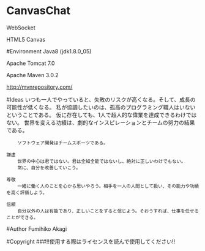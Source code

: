 # CanvasChat
WebSocket

HTML5 Canvas

#Environment
Java8 (jdk1.8.0_05)

Apache Tomcat 7.0

Apache Maven 3.0.2

http://mvnrepository.com/

#Ideas
    いつも一人でやっていると、失敗のリスクが高くなる。そして、成長の可能性が低くなる。 
    私が協調したいのは、孤高のプログラミング職人はいないということである。
    仮に存在しても、1人で超人的な偉業を達成できるわけではない。
    世界を変える功績は、劇的なインスピレーションとチームの努力の結果である。
    
        ソフトウェア開発はチームスポーツである。
    
    謙虚
        世界の中心は君ではない。君は全知全能ではないし、絶対に正しいわけでもない。
        常に、自分を改善していこう。
    
    尊敬
        一緒に働く人のことを心から思いやろう。相手を一人の人間として扱い、その能力や功績を高く評価しよう。
    
    信頼
        自分以外の人は有能であり、正しいことをすると信じよう。そおうすれば、仕事を任せることができる。

#Author
Fumihiko Akagi

#Copyright
###!!使用する際はライセンスを読んで使用してください!!


